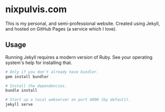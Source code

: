 # nixpulvis.com

This is my personal, and semi-professional website. Created using Jekyll, and
hosted on GitHub Pages (a service which I love).

## Usage

Running Jekyll requires a modern version of Ruby. See your operating system's
help for installing that.

```sh
# Only if you don't already have bundler.
gem install bundler

# Install the dependencies.
bundle install

# Start up a local webserver on port 4000 (by default).
jekyll serve
```

